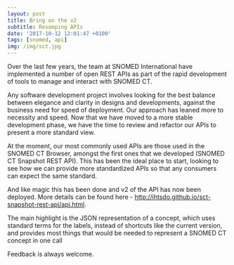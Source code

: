 ```yaml
---
layout: post
title: Bring on the v2
subtitle: Revamping APIs
date: '2017-10-12 12:01:47 +0100'
tags: [snomed, api]
img: /img/sct.jpg
---
```


Over the last few years, the team at SNOMED International have implemented a number of open REST APIs as part of the rapid development of tools to manage and interact with SNOMED CT.


Any software development project involves looking for the best balance between elegance and clarity in designs and developments, against the business need for speed of deployment. Our approach has leaned more to necessity and speed. Now that we have moved to a more stable development phase, we have the time to review and refactor our APIs to present a more standard view.


At the moment, our most commonly used APIs are those used in the SNOMED CT Browser, amongst the first ones that we developed (SNOMED CT Snapshot REST API). This has been the ideal place to start, looking to see how we can provide more standardized APIs so that any consumers can expect the same standard.


And like magic this has been done and v2 of the API has now been deployed. More details can be found here - http://ihtsdo.github.io/sct-snapshot-rest-api/api.html.


The main highlight is the JSON representation of a concept, which uses standard terms for the labels, instead of shortcuts like the current version, and provides most things that would be needed to represent a SNOMED CT concept in one call

Feedback is always welcome.
